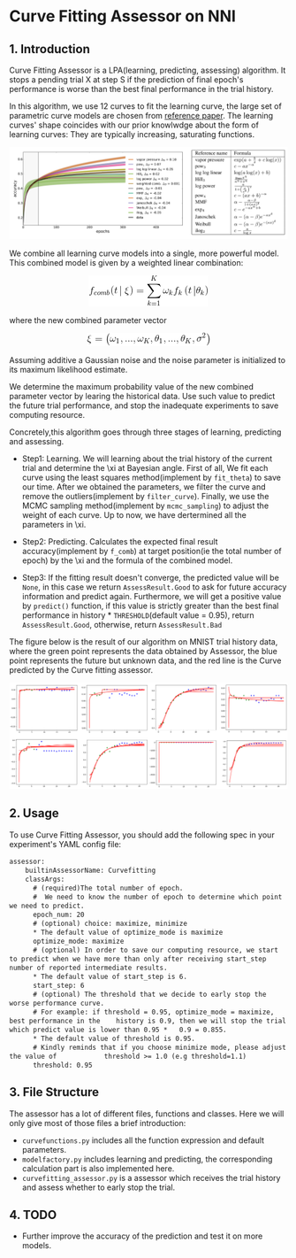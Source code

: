 Curve Fitting Assessor on NNI
===

## 1. Introduction
Curve Fitting Assessor is a LPA(learning, predicting, assessing) algorithm. It stops a pending trial X at step S if the prediction of final epoch's performance is worse than the best final performance in the trial history. 

In this algorithm, we use 12 curves to fit the learning curve, the large set of parametric curve models are chosen from [reference paper][1]. The learning curves' shape coincides with our prior knowlwdge about the form of learning curves: They are typically increasing, saturating functions.

<p align="center">
<img src="./learning_curve.PNG" alt="drawing"/>
</p>

We combine all learning curve models into a single, more powerful model. This combined model is given by a weighted linear combination:
<p align="center">
<img src="./f_comb.gif" alt="drawing"/>
</p>
where the new combined parameter vector
<p align="center">
<img src="./expression_xi.gif" alt="drawing"/>
</p>
Assuming additive a Gaussian noise and the noise parameter is initialized to its maximum likelihood estimate.

We determine the maximum probability value of the new combined parameter vector by learing the historical data. Use such value to predict the future trial performance, and stop the inadequate experiments to save computing resource.

Concretely,this algorithm goes through three stages of learning, predicting and assessing.

* Step1: Learning. We will learning about the trial history of the current trial and determine the \xi at Bayesian angle. First of all, We fit each curve using the least squares method(implement by `fit_theta`) to save our time. After we obtained the parameters, we filter the curve and remove the outliers(implement by `filter_curve`). Finally, we use the MCMC sampling method(implement by `mcmc_sampling`) to adjust the weight of each curve. Up to now, we have dertermined all the parameters in \xi.

* Step2: Predicting. Calculates the expected final result accuracy(implement by `f_comb`) at target position(ie the total number of epoch) by the \xi and the formula of the combined model.

* Step3: If the fitting result doesn't converge, the predicted value will be `None`, in this case we return `AssessResult.Good` to ask for future accuracy information and predict again. Furthermore, we will get a positive value by `predict()` function, if this value is strictly greater than the best final performance in history * `THRESHOLD`(default value = 0.95), return `AssessResult.Good`, otherwise, return  `AssessResult.Bad`

The figure below is the result of our algorithm on MNIST trial history data, where the green point represents the data obtained by Assessor, the blue point represents the future but unknown data, and the red line is the Curve predicted by the Curve fitting assessor.

<p align="center">
<img src="./example_of_curve_fitting.PNG" alt="drawing"/>
</p>

## 2. Usage
To use Curve Fitting Assessor, you should add the following spec in your experiment's YAML config file:

```
assessor:
    builtinAssessorName: Curvefitting
    classArgs:
      # (required)The total number of epoch.
      #  We need to know the number of epoch to determine which point we need to predict.
      epoch_num: 20
      # (optional) choice: maximize, minimize
      * The default value of optimize_mode is maximize
      optimize_mode: maximize
      # (optional) In order to save our computing resource, we start to predict when we have more than only after receiving start_step number of reported intermediate results.
      * The default value of start_step is 6.
      start_step: 6
      # (optional) The threshold that we decide to early stop the worse performance curve.
      # For example: if threshold = 0.95, optimize_mode = maximize, best performance in the    history is 0.9, then we will stop the trial which predict value is lower than 0.95 *   0.9 = 0.855.
      * The default value of threshold is 0.95.
      # Kindly reminds that if you choose minimize mode, please adjust the value of            threshold >= 1.0 (e.g threshold=1.1)
      threshold: 0.95
```

## 3. File Structure
The assessor has a lot of different files, functions and classes. Here we will only give most of those files a brief introduction:

* `curvefunctions.py` includes all the function expression and default parameters.
* `modelfactory.py` includes learning and predicting, the corresponding calculation part is also implemented here.
* `curvefitting_assessor.py` is a assessor which receives the trial history and assess whether to early stop the trial.

## 4. TODO
* Further improve the accuracy of the prediction and test it on more models.


[1]: http://aad.informatik.uni-freiburg.de/papers/15-IJCAI-Extrapolation_of_Learning_Curves.pdf
